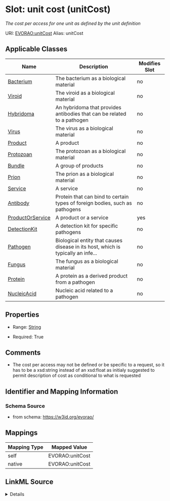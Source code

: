 

# Slot: unit cost (unitCost) 


_The cost per access for one unit as defined by the unit definition_





URI: [EVORAO:unitCost](https://w3id.org/evorao/unitCost)
Alias: unitCost

<!-- no inheritance hierarchy -->





## Applicable Classes

| Name | Description | Modifies Slot |
| --- | --- | --- |
| [Bacterium](Bacterium.md) | The bacterium as a biological material |  no  |
| [Viroid](Viroid.md) | The viroid as a biological material |  no  |
| [Hybridoma](Hybridoma.md) | An hybridoma that provides antibodies that can be related to a pathogen |  no  |
| [Virus](Virus.md) | The virus as a biological material |  no  |
| [Product](Product.md) | A product |  no  |
| [Protozoan](Protozoan.md) | The protozoan as a biological material |  no  |
| [Bundle](Bundle.md) | A group of products |  no  |
| [Prion](Prion.md) | The prion as a biological material |  no  |
| [Service](Service.md) | A service |  no  |
| [Antibody](Antibody.md) | Protein that can bind to certain types of foreign bodies, such as pathogens |  no  |
| [ProductOrService](ProductOrService.md) | A product or a service |  yes  |
| [DetectionKit](DetectionKit.md) | A detection kit for specific pathogens |  no  |
| [Pathogen](Pathogen.md) | Biological entity that causes disease in its host, which is typically an infe... |  no  |
| [Fungus](Fungus.md) | The fungus as a biological material |  no  |
| [Protein](Protein.md) | A protein as a derived product from a pathogen |  no  |
| [NucleicAcid](NucleicAcid.md) | Nucleic acid related to a pathogen |  no  |







## Properties

* Range: [String](String.md)

* Required: True





## Comments

* The cost per access may not be defined or be specific to a request, so it has to be a xsd:string instead of an xsd:float as initialy suggested to permit description of cost as conditional to what is requested

## Identifier and Mapping Information







### Schema Source


* from schema: https://w3id.org/evorao/




## Mappings

| Mapping Type | Mapped Value |
| ---  | ---  |
| self | EVORAO:unitCost |
| native | EVORAO:unitCost |




## LinkML Source

<details>
```yaml
name: unitCost
description: The cost per access for one unit as defined by the unit definition
title: unit cost
comments:
- The cost per access may not be defined or be specific to a request, so it has to
  be a xsd:string instead of an xsd:float as initialy suggested to permit description
  of cost as conditional to what is requested
from_schema: https://w3id.org/evorao/
rank: 1000
ifabsent: string(on request)
alias: unitCost
domain_of:
- ProductOrService
range: string
required: true
recommended: true
multivalued: false

```
</details>